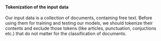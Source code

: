 #### Tokenization of the input data
Our input data is a collection of documents, containing free text. Before using them for training and testing our models, we should tokenize their contents and exclude those tokens (like articles, punctuation, conjuctions etc.) that do not matter for the classification of documents.